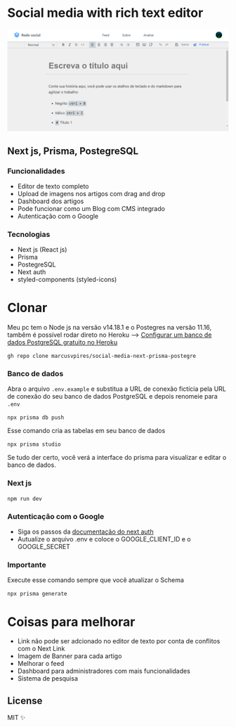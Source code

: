 # Social media with rich text editor

![Preview](public/preview.png)

## Next js, Prisma, PostegreSQL 

### Funcionalidades
- Editor de texto completo
- Upload de imagens nos artigos com drag and drop
- Dashboard dos artigos
- Pode funcionar como um Blog com CMS integrado
- Autenticação com o Google

### Tecnologias
- Next js (React js)
- Prisma
- PostegreSQL
- Next auth
- styled-components (styled-icons)


# Clonar
Meu pc tem o Node js na versão v14.18.1 e o Postegres na versão 11.16, tambêm é possível rodar direto no Heroku --> [Configurar um banco de dados PostgreSQL gratuito no Heroku](https://dev.to/prisma/how-to-setup-a-free-postgresql-database-on-heroku-1dc1)
```
gh repo clone marcusvpires/social-media-next-prisma-postegre
```
### Banco de dados
Abra o arquivo `.env.example` e substitua a URL de conexão fictícia pela URL de conexão do seu banco de dados PostgreSQL e depois renomeie para `.env`
```
npx prisma db push
```
Esse comando cria as tabelas em seu banco de dados
```
npx prisma studio
```
Se tudo der certo, você verá a interface do prisma para visualizar e editar o banco de dados.

### Next js
```
npm run dev
```
### Autenticação com o Google
- Siga os passos da [documentação do next auth](https://next-auth.js.org/providers/google)
- Autualize o arquivo .env e coloce o GOOGLE_CLIENT_ID e o GOOGLE_SECRET

### Importante
Execute esse comando sempre que você atualizar o Schema
```
npx prisma generate
```

# Coisas para melhorar
- Link não pode ser adcionado no editor de texto por conta de conflitos com o Next Link
- Imagem de Banner para cada artigo
- Melhorar o feed
- Dashboard para administradores com mais funcionalidades
- Sistema de pesquisa

## License

MIT ✨
